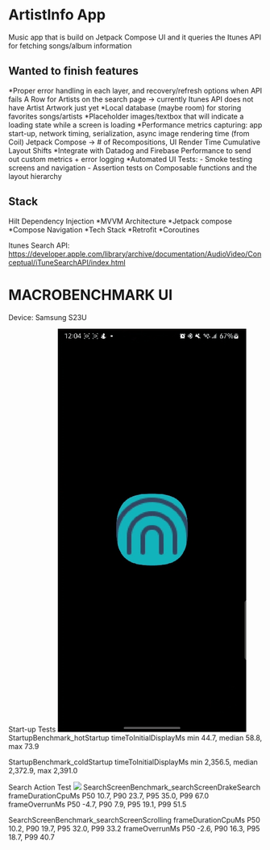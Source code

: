 # ArtistInfo App
Music app that is build on Jetpack Compose UI and it queries the Itunes API for fetching songs/album
information

## Wanted to finish features
*Proper error handling in each layer, and recovery/refresh options when API fails
A Row for Artists on the search page -> currently Itunes API does not have Artist Artwork just yet
*Local database (maybe room) for storing favorites songs/artists
*Placeholder images/textbox that will indicate a loading state while a screen is loading
*Performance metrics capturing:
    app start-up, network timing, serialization, async image rendering time (from Coil)
    Jetpack Compose -> # of Recompositions, UI Render Time
    Cumulative Layout Shifts
*Integrate with Datadog and Firebase Performance to send out custom metrics + error logging 
*Automated UI Tests:
    - Smoke testing screens and navigation
    - Assertion tests on Composable functions and the layout hierarchy

## Stack
Hilt Dependency Injection
*MVVM Architecture
*Jetpack compose
*Compose Navigation
*Tech Stack
*Retrofit
*Coroutines


Itunes Search API: https://developer.apple.com/library/archive/documentation/AudioVideo/Conceptual/iTuneSearchAPI/index.html


# MACROBENCHMARK UI
Device: Samsung S23U

Start-up Tests 
![](https://github.com/Penguhwin/Itunes-Search/blob/main/Media_230111_121145.gif)
StartupBenchmark_hotStartup
timeToInitialDisplayMs   min 44.7,   median 58.8,   max 73.9

StartupBenchmark_coldStartup
timeToInitialDisplayMs   min 2,356.5,   median 2,372.9,   max 2,391.0



Search Action Test
![](https://github.com/Penguhwin/Itunes-Search/blob/main/Media_230111_122126.gif)
SearchScreenBenchmark_searchScreenDrakeSearch
frameDurationCpuMs   P50  10.7,   P90  23.7,   P95  35.0,   P99  67.0
frameOverrunMs   P50  -4.7,   P90   7.9,   P95  19.1,   P99  51.5

SearchScreenBenchmark_searchScreenScrolling
frameDurationCpuMs   P50  10.2,   P90  19.7,   P95  32.0,   P99  33.2
frameOverrunMs   P50  -2.6,   P90  16.3,   P95  18.7,   P99  40.7

